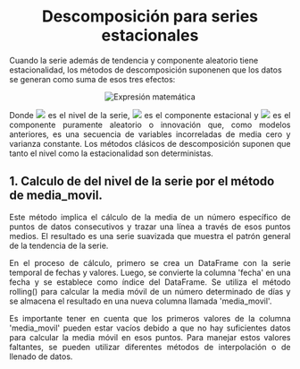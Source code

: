 
<!-- ABOUT THE PROJECT -->
<h1 align="center"> Descomposición para series estacionales</h1>

<p>Cuando la serie además de tendencia y componente aleatorio tiene estacionalidad, los métodos de descomposición suponenen que los datos se generan como suma de esos tres efectos:</p> 

<p align="center"> <img src="https://latex.codecogs.com/svg.image?z_{t}=\mu_{t}+S_{t}+a_{t}" alt="Expresión matemática"> </p>

<p align="justify"> Donde <img src = "https://latex.codecogs.com/svg.image?\mu_{t}">  es el nivel de la serie, <img src = "https://latex.codecogs.com/svg.image?S_{t}"> es el componente estacional y <img src=https://latex.codecogs.com/svg.image?a_{t}> es el componente puramente aleatorio o innovación que, como modelos anteriores, es una secuencia de variables incorreladas de media cero y varianza constante. Los métodos clásicos de descomposición suponen que tanto el nivel como la estacionalidad son deterministas.

<h2>1. Calculo de del nivel de la serie por el método de media_movil.</h2>

<p align="justify">Este método implica el cálculo de la media de un número específico de puntos de datos consecutivos y trazar una línea a través de esos puntos medios. El resultado es una serie suavizada que muestra el patrón general de la tendencia de la serie. </p>

<p align="justify"> En el proceso de cálculo, primero se crea un DataFrame con la serie temporal de fechas y valores. Luego, se convierte la columna 'fecha' en una fecha y se establece como índice del DataFrame. Se utiliza el método rolling() para calcular la media móvil de un número determinado de días y se almacena el resultado en una nueva columna llamada 'media_movil'.</p>

<p align="justify"> Es importante tener en cuenta que los primeros valores de la columna 'media_movil' pueden estar vacíos debido a que no hay suficientes datos para calcular la media móvil en esos puntos. Para manejar estos valores faltantes, se pueden utilizar diferentes métodos de interpolación o de llenado de datos. </p>






